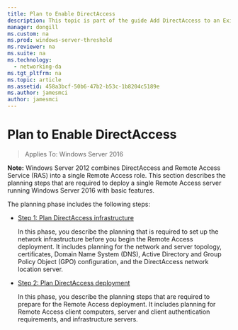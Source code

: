 ```yaml
---
title: Plan to Enable DirectAccess
description: This topic is part of the guide Add DirectAccess to an Existing Remote Access (VPN) Deployment for Windows Server 2016
manager: dongill
ms.custom: na
ms.prod: windows-server-threshold
ms.reviewer: na
ms.suite: na
ms.technology: 
  - networking-da
ms.tgt_pltfrm: na
ms.topic: article
ms.assetid: 458a3bcf-50b6-47b2-b53c-1b8204c5189e
ms.author: jamesmci
author: jamesmci
---
```

# Plan to Enable DirectAccess

>Applies To: Windows Server 2016

**Note:** Windows Server 2012 combines DirectAccess and Remote Access Service (RAS) into a single Remote Access role. This section describes the planning steps that are required to deploy a single Remote Access server running  Windows Server 2016 with basic features. 

The planning phase includes the following steps:  
  
-   [Step 1: Plan DirectAccess infrastructure](step-1-plan-da-inf-davpn.md)  
  
    In this phase, you describe the planning that is required to set up the network infrastructure before you begin the Remote Access deployment. It includes planning for the network and server topology, certificates, Domain Name System (DNS), Active Directory and Group Policy Object (GPO) configuration, and the DirectAccess network location server.  
  
-   [Step 2: Plan DirectAccess deployment](step-2-plan-da-davpn.md)  
  
    In this phase, you describe the planning steps that are required to prepare for the Remote Access deployment. It includes planning for Remote Access client computers, server and client authentication requirements, and infrastructure servers.  
  
 
  


